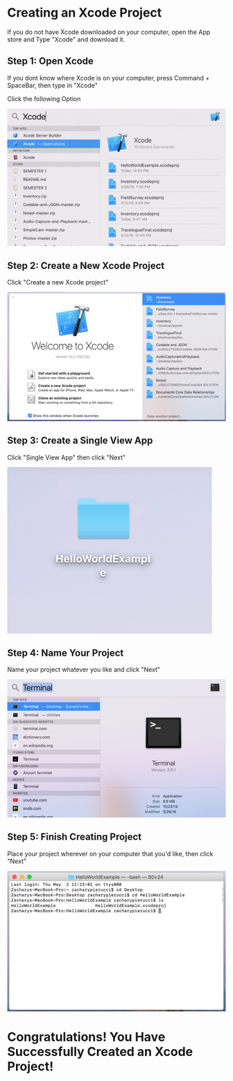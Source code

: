 # Creating an Xcode Project

If you do not have Xcode downloaded on your computer, open the App store and Type "Xcode" and download it.

## Step 1: Open Xcode

If you dont know where Xcode is on your computer, press Command + SpaceBar, then type in "Xcode"

Click the following Option

![](https://github.com/znpierucci/DigitalConceptTutorial/blob/master/images/code1.png "Step 1")


## Step 2: Create a New Xcode Project

Click "Create a new Xcode project" 

![](https://github.com/znpierucci/DigitalConceptTutorial/blob/master/images/code2.png "Step 2")

## Step 3: Create a Single View App

Click "Single View App" then click "Next"

![](https://github.com/znpierucci/DigitalConceptTutorial/blob/master/images/Step3.png "Step 3")

## Step 4: Name Your Project

Name your project whatever you like and click "Next"

![](https://github.com/znpierucci/DigitalConceptTutorial/blob/master/images/Step4.png "Step 4")

## Step 5: Finish Creating Project

Place your project wherever on your computer that you'd like, then click "Next"

![](https://github.com/znpierucci/DigitalConceptTutorial/blob/master/images/Step5.png "Step 5")

# Congratulations! You Have Successfully Created an Xcode Project!
